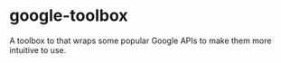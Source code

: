 # google-toolbox
A toolbox to that wraps some popular Google APIs to make them more intuitive to use.

